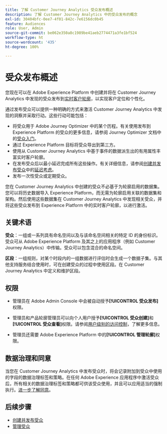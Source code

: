 ```yaml
---
title: 了解 Customer Journey Analytics 受众发布概述
description: 了解 Customer Journey Analytics 中的受众发布的概念
exl-id: 30404bfc-0ee7-4f01-842c-7e6156dc0b45
feature: Audiences
role: User, Admin
source-git-commit: be062e350a8c1989be41aeb2774471a3fe1bf524
workflow-type: ht
source-wordcount: '435'
ht-degree: 100%

---
```


# 受众发布概述

您现在可以在 Adobe Experience Platform 中创建并将在 Customer Journey Analytics 中发现的受众发布到[实时客户轮廓](https://experienceleague.adobe.com/docs/experience-platform/profile/home.html?lang=zh-Hans)，以实现客户定位和个性化。

通过发布受众可以提供一种明确的方式来激活 Customer Journey Analytics 中发现的洞察并采取行动。这些行动可能包括：

* 将受众用于 Adobe Journey Optimizer 中的某个历程。有关使用发布到 Experience Platform 的受众的更多信息，请参阅 Journey Optimizer 文档中的[受众入门](https://experienceleague.adobe.com/zh-hans/docs/journey-optimizer/using/audiences-profiles-identities/audiences/about-audiences)。
* 通过 Experience Platform 目标将受众导出到第三方。
* 使用从 Customer Journey Analytics 中基于事件的数据派生出的有用属性丰富实时客户轮廓。
* 在发布受众后以最小延迟完成所有这些操作。有关详细信息，请参阅[创建并发布受众](/help/components/audiences/publish.md)中的[延迟考虑](/help/components/audiences/publish.md#latency-considerations)。
* 发布一次性受众或定期受众。

您在 Customer Journey Analytics 中创建的受众不必基于为轮廓启用的数据集。您可以将历史数据导入 Experience Platform，而无需为轮廓启用关联的数据集和架构。然后使用这些数据集在 Customer Journey Analytics 中发现相关受众，并将这些受众发布到 Experience Platform 中的实时客户轮廓，以进行激活。

## 关键术语

**受众**：一组或一系列具有命名空间以及与该命名空间相关的特定 ID 的身份标识。受众可从 Adobe Experience Platform 及其之上的应用程序（例如 Customer Journey Analytics）中传输。受众可以包含混合的命名空间。

**区段**：一组规则，对某个时段内的一组数据进行评估时会生成一个数据子集。与其他支持服务结合使用时，可在创建受众的过程中使用区段。在 Customer Journey Analytics 中定义和维护区段。

## 权限

* 管理员在 Adobe Admin Console 中会被自动授予&#x200B;**[!UICONTROL 受众发布]**&#x200B;权限。

* 管理员和产品轮廓管理员可以向个人用户授予&#x200B;**[!UICONTROL 受众创建]**&#x200B;和&#x200B;**[!UICONTROL 受众查看]**&#x200B;权限。请参阅[用户级别的访问控制](/help/technotes/access-control.md#user-level-access)，了解更多信息。

* 管理员还需要 Adobe Experience Platform 中的&#x200B;**[!UICONTROL 管理轮廓]**&#x200B;权限。

## 数据治理和同意

当您在 Customer Journey Analytics 中发布受众时，将会记录附加到受众中使用的字段的数据治理标签和策略。在任何 Adobe Experience 应用程序中激活受众后，所有相关的数据治理标签和策略都可供该受众使用，并且可以应用适当的强制执行。[进一步了解同意](https://experienceleague.adobe.com/docs/experience-platform/data-governance/policies/user-guide.html?lang=zh-Hans#consent-policy)。

## 后续步骤

* [创建并发布受众](/help/components/audiences/publish.md)
* [管理受众](/help/components/audiences/manage.md)
